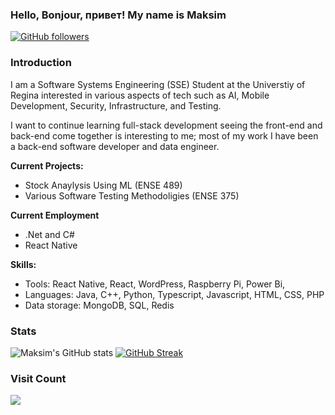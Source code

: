 ### Hello, Bonjour, привет! My name is Maksim 
[![GitHub followers](https://img.shields.io/github/followers/sharoika.svg?style=social&label=Follow)](https://github.com/sharoika?tab=followers)

### Introduction
I am a Software Systems Engineering (SSE) Student at the Universtiy of Regina interested in various aspects of tech such as AI, Mobile Development, Security, Infrastructure, and Testing.

I want to continue learning full-stack development seeing the front-end and back-end come together is interesting to me; most of my work I have been a back-end software developer and data engineer. 

**Current Projects:**
* Stock Anaylysis Using ML (ENSE 489)
* Various Software Testing Methodoligies (ENSE 375) 

**Current Employment**
* .Net and C#
* React Native

**Skills:**
* Tools: React Native, React, WordPress, Raspberry Pi, Power Bi, 
* Languages: Java, C++, Python, Typescript, Javascript, HTML, CSS, PHP
* Data storage: MongoDB, SQL, Redis

### Stats
![Maksim's GitHub stats](https://github-readme-stats.vercel.app/api?username=sharoika&show_icons=true&theme=tokyonight)
[![GitHub Streak](https://streak-stats.demolab.com?user=sharoika&theme=blueberry_duo)](https://git.io/streak-stats) 

### Visit Count
[![](https://visitcount.itsvg.in/api?id=sharoika&label=Profile%20Views&color=0&icon=5&pretty=true)](https://visitcount.itsvg.in)
